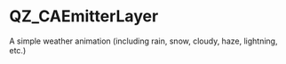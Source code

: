 # QZ_CAEmitterLayer
A simple weather animation (including rain, snow, cloudy, haze, lightning, etc.)
